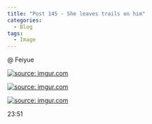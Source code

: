 ```yaml
---
title: "Post 145 - She leaves trails on him"
categories:
  - Blog
tags:
  - Image
---
```


@ Feiyue

<a href="https://imgur.com/fkdE5mV"><img src="https://i.imgur.com/fkdE5mV.jpg" title="source: imgur.com" /></a>

<a href="https://imgur.com/yrhO1Gf"><img src="https://i.imgur.com/yrhO1Gf.jpg" title="source: imgur.com" /></a>

<a href="https://imgur.com/AuR7Rw0"><img src="https://i.imgur.com/AuR7Rw0.jpg" title="source: imgur.com" /></a>

23:51

<script src="https://utteranc.es/client.js"
        repo="serendipityinlife/serendipityinlife.github.io"
        issue-term="pathname"
        theme="github-light"
        crossorigin="anonymous"
        async>
</script>

